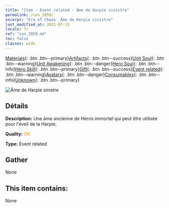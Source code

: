 ```yaml
---
title: "Item - Event related - Âme de Harpie sinistre"
permalink: /con_2059/
excerpt: "Era of Chaos  Âme de Harpie sinistre"
last_modified_at: 2021-07-13
locale: fr
ref: "con_2059.md"
toc: false
classes: wide
---
```

 [Materials](/ItemsFR/){: .btn .btn--primary}[Artifacts](/ItemsFR/Artifacts/){: .btn .btn--success}[Unit Soul](/ItemsFR/UnitSoul/){: .btn .btn--warning}[Unit Awakening](/ItemsFR/UnitAwakening/){: .btn .btn--danger}[Hero Soul](/ItemsFR/HeroSoul/){: .btn .btn--info}[Hero Skill](/ItemsFR/HeroSkill/){: .btn .btn--primary}[Gift](/ItemsFR/Gift/){: .btn .btn--success}[Event related](/ItemsFR/Events/){: .btn .btn--warning}[Avatars](/ItemsFR/Avatars/){: .btn .btn--danger}[Consumables](/ItemsFR/Consumables/){: .btn .btn--info}[Unknown](/ItemsFR/Unknown/){: .btn .btn--primary}

 ![Âme de Harpie sinistre](/images/t/juexing_702.jpg)

## Détails
 **Description:** Une âme ancienne de Héros immortel qui peut être utilisée pour l'éveil de la Harpie.

 **Quality:** <span style="color: #FF8C00">OK</span>

 **Type:** Event related

## Gather

  None

## This item contains:

  None

